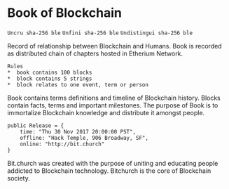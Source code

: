 # Book of Blockchain

`Uncru sha-256 ble`
`Unfini sha-256 ble`
`Undistingui sha-256 ble`

Record of relationship between Blockchain and Humans. Book is recorded as distributed chain of chapters hosted in Etherium Network.

```
Rules
*  book contains 100 blocks
*  block contains 5 strings
*  block relates to one event, term or person
```

Book contains terms definitions and timeline of Blockchain history. Blocks contain facts, terms and important milestones. The purpose of Book is to immortalize Blockchain knowledge and distribute it amongst people.

```
public Release = {
    time: "Thu 30 Nov 2017 20:00:00 PST",
    offline: "Hack Temple, 906 Broadway, SF",
    online: "http://bit.church"
}
```

Bit.church was created with the purpose of uniting and educating people addicted to Blockchain technology. Bitchurch is the core of Blockchain society.